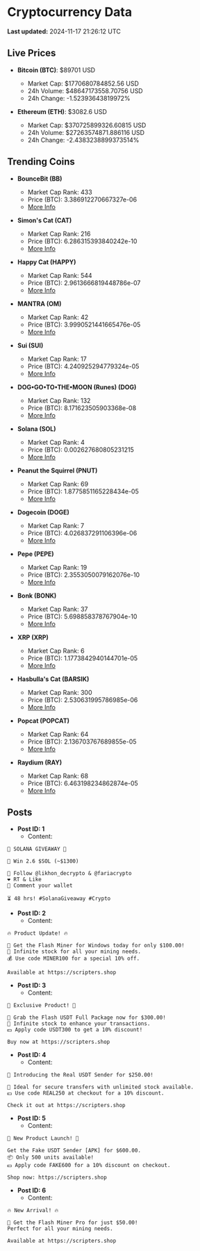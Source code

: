 # Cryptocurrency Data

**Last updated:** 2024-11-17 21:26:12 UTC

## Live Prices
- **Bitcoin (BTC)**: $89701 USD
  - Market Cap: $1770680784852.56 USD
  - 24h Volume: $48647173558.70756 USD
  - 24h Change: -1.52393643819972%

- **Ethereum (ETH)**: $3082.6 USD
  - Market Cap: $370725899326.60815 USD
  - 24h Volume: $27263574871.886116 USD
  - 24h Change: -2.4383238899373514%

## Trending Coins
- **BounceBit (BB)**
  - Market Cap Rank: 433
  - Price (BTC): 3.386912270667327e-06
  - [More Info](https://www.coingecko.com/en/coins/bouncebit)

- **Simon's Cat (CAT)**
  - Market Cap Rank: 216
  - Price (BTC): 6.286315393840242e-10
  - [More Info](https://www.coingecko.com/en/coins/simons-cat)

- **Happy Cat (HAPPY)**
  - Market Cap Rank: 544
  - Price (BTC): 2.9613666819448786e-07
  - [More Info](https://www.coingecko.com/en/coins/happycat)

- **MANTRA (OM)**
  - Market Cap Rank: 42
  - Price (BTC): 3.9990521441665476e-05
  - [More Info](https://www.coingecko.com/en/coins/mantra)

- **Sui (SUI)**
  - Market Cap Rank: 17
  - Price (BTC): 4.240925294779324e-05
  - [More Info](https://www.coingecko.com/en/coins/sui)

- **DOG•GO•TO•THE•MOON (Runes) (DOG)**
  - Market Cap Rank: 132
  - Price (BTC): 8.171623505903368e-08
  - [More Info](https://www.coingecko.com/en/coins/dog-go-to-the-moon-runes-2)

- **Solana (SOL)**
  - Market Cap Rank: 4
  - Price (BTC): 0.002627680805231215
  - [More Info](https://www.coingecko.com/en/coins/solana)

- **Peanut the Squirrel (PNUT)**
  - Market Cap Rank: 69
  - Price (BTC): 1.8775851165228434e-05
  - [More Info](https://www.coingecko.com/en/coins/peanut-the-squirrel)

- **Dogecoin (DOGE)**
  - Market Cap Rank: 7
  - Price (BTC): 4.026837291106396e-06
  - [More Info](https://www.coingecko.com/en/coins/dogecoin)

- **Pepe (PEPE)**
  - Market Cap Rank: 19
  - Price (BTC): 2.3553050079162076e-10
  - [More Info](https://www.coingecko.com/en/coins/pepe)

- **Bonk (BONK)**
  - Market Cap Rank: 37
  - Price (BTC): 5.698858378767904e-10
  - [More Info](https://www.coingecko.com/en/coins/bonk)

- **XRP (XRP)**
  - Market Cap Rank: 6
  - Price (BTC): 1.1773842940144701e-05
  - [More Info](https://www.coingecko.com/en/coins/xrp)

- **Hasbulla's Cat (BARSIK)**
  - Market Cap Rank: 300
  - Price (BTC): 2.530631995786985e-06
  - [More Info](https://www.coingecko.com/en/coins/hasbulla-s-cat)

- **Popcat (POPCAT)**
  - Market Cap Rank: 64
  - Price (BTC): 2.136703767689855e-05
  - [More Info](https://www.coingecko.com/en/coins/popcat)

- **Raydium (RAY)**
  - Market Cap Rank: 68
  - Price (BTC): 6.463198234862874e-05
  - [More Info](https://www.coingecko.com/en/coins/raydium)

## Posts
- **Post ID: 1**
  - Content:
```
🚀 SOLANA GIVEAWAY 🚀

🎁 Win 2.6 $SOL (~$1300)

🤝 Follow @likhon_decrypto & @fariacrypto
❤️ RT & Like
💬 Comment your wallet

⏳ 48 hrs! #SolanaGiveaway #Crypto
```

- **Post ID: 2**
  - Content:
```
🔥 Product Update! 🔥

🚀 Get the Flash Miner for Windows today for only $100.00!
🔋 Infinite stock for all your mining needs.
💰 Use code MINER100 for a special 10% off.

Available at https://scripters.shop
```

- **Post ID: 3**
  - Content:
```
🎁 Exclusive Product! 🎁

💸 Grab the Flash USDT Full Package now for $300.00!
🎉 Infinite stock to enhance your transactions.
💵 Apply code USDT300 to get a 10% discount!

Buy now at https://scripters.shop
```

- **Post ID: 4**
  - Content:
```
💎 Introducing the Real USDT Sender for $250.00!

💼 Ideal for secure transfers with unlimited stock available.
💵 Use code REAL250 at checkout for a 10% discount.

Check it out at https://scripters.shop
```

- **Post ID: 5**
  - Content:
```
🚀 New Product Launch! 🚀

Get the Fake USDT Sender [APK] for $600.00.
📦 Only 500 units available!
💵 Apply code FAKE600 for a 10% discount on checkout.

Shop now: https://scripters.shop
```

- **Post ID: 6**
  - Content:
```
🔥 New Arrival! 🔥

💸 Get the Flash Miner Pro for just $50.00!
Perfect for all your mining needs.

Available at https://scripters.shop
```

